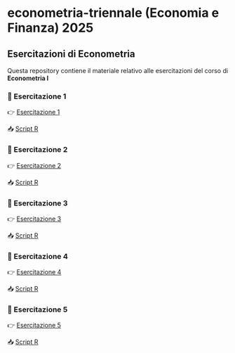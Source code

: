 # econometria-triennale (Economia e Finanza) 2025

## Esercitazioni di Econometria

Questa repository contiene il materiale relativo alle esercitazioni del corso di **Econometria I**

### 📄 Esercitazione 1

👉 [Esercitazione 1](https://andrerecio.github.io/econometria-triennale/Esercitazione1.html)

📥 [Script R](https://github.com/andrerecio/econometria-triennale/raw/main/Esercitazione1_script.R)


### 📄 Esercitazione 2

👉 [Esercitazione 2](https://andrerecio.github.io/econometria-triennale/Esercitazione2.html)

📥 [Script R](https://github.com/andrerecio/econometria-triennale/raw/main/Esercitazione2_script.r)

### 📄 Esercitazione 3

👉 [Esercitazione 3](https://andrerecio.github.io/econometria-triennale/Esercitazione3.html)

📥 [Script R](https://github.com/andrerecio/econometria-triennale/raw/main/Esercitazione3_script.R)



### 📄 Esercitazione 4

👉 [Esercitazione 4](https://andrerecio.github.io/econometria-triennale/Esercitazione4.html)

📥 [Script R](https://github.com/andrerecio/econometria-triennale/raw/main/Esercitazione4_script.R)


### 📄 Esercitazione 5

👉 [Esercitazione 5](https://andrerecio.github.io/econometria-triennale/Esercitazione5.html)

📥 [Script R](https://github.com/andrerecio/econometria-triennale/raw/main/Esercitazione5_script.R)


